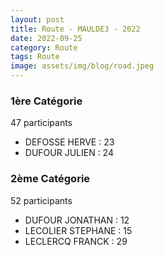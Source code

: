 ```yaml
---
layout: post
title: Route - MAULDE3 - 2022
date: 2022-09-25
category: Route
tags: Route
image: assets/img/blog/road.jpeg
---
```


### 1ère Catégorie
47 participants
- DEFOSSE HERVE : 23
- DUFOUR JULIEN : 24

### 2ème Catégorie
52 participants
- DUFOUR JONATHAN : 12
- LECOLIER STEPHANE : 15
- LECLERCQ FRANCK : 29
